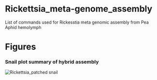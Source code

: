 # Rickettsia_meta-genome_assembly

List of commands used for Rickesstia meta genomic assembly from Pea Aphid hemolymph 



# Figures

### Snail plot summary of hybrid assembly

![Rickettsia_patched snail](https://github.com/user-attachments/assets/364719eb-d816-49bc-935f-1cbe612f8ba1)
